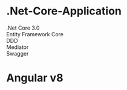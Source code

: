 # .Net-Core-Application

.Net Core 3.0  
Entity Framework Core  
DDD  
Mediator  
Swagger  

# Angular v8
